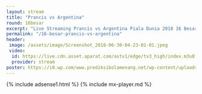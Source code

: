 ```yaml
---
layout: stream
title: "Prancis vs Argentina"
round: 16besar
excerpt: "Live Streaming Prancis vs Argentina Piala Dunia 2018 16 Besar Babak Knock Out"
permalink: "/16-besar-prancis-vs-argentina"
header:
 image: /assets/image/Screenshot_2018-06-30-04-23-01-01.jpeg
 video:
  id: https://live.cdn.asset.aparat.com/astv1/edge/tv3_high/index.m3u8?wmsAuthSign=618ec5a28a2ec620ac62d63c3f7124bd
  provider: stream
poster: https://i0.wp.com/www.prediksibolamenang.net/wp-content/uploads/2018/06/Prediksi-Skor-Prancis-Vs-Argentina-30-Juni-2018-1-1024x642.jpg?resize=460,250
---
```

{% include adsense1.html %}
{% include mx-player.md %}
